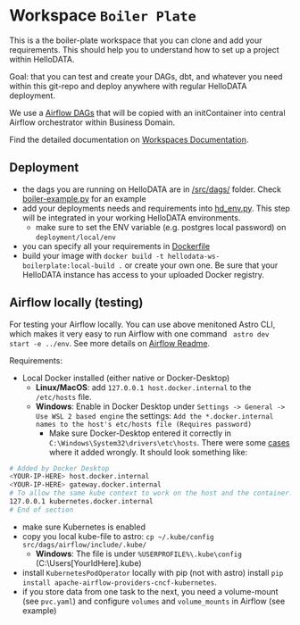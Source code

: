 # Workspace `Boiler Plate`

This is a the boiler-plate workspace that you can clone and add your requirements. This should help you to understand how to set up a project within HelloDATA.

Goal: that you can test and create your DAGs, dbt, and whatever you need within this git-repo and deploy anywhere with regular HelloDATA deployment.

We use a [Airflow DAGs](/src/dags/) that will be copied with an initContainer into central Airflow orchestrator within Business Domain.

Find the detailed documentation on [Workspaces Documentation](https://kanton-bern.github.io/hellodata-be/concepts/workspaces/).

## Deployment

- the dags you are running on HelloDATA are in [/src/dags/](/src/dags/) folder. Check [boiler-example.py](/src/dags/boiler-example.py) for an example
- add your deployments needs and requirements into [hd_env.py](deployment/local/airflow/dags/hd_env.py). This step will be integrated in your working HelloDATA environments.
  - make sure to set the ENV variable (e.g. postgres local password) on `deployment/local/env`
- you can specify all your requirements in [Dockerfile](Dockerfile)
- build your image with `docker build -t hellodata-ws-boilerplate:local-build .` or create your own one. Be sure that your HelloDATA instance has access to your uploaded Docker registry.

## Airflow locally (testing)

For testing your Airflow locally. You can use above menitoned Astro CLI, which makes it very easy to run Airflow with one command `	astro dev start -e ../env`. See more details on [Airflow Readme](/src/dags/airflow/README.md).

Requirements:
- Local Docker installed (either native or Docker-Desktop)
  - **Linux/MacOS**: add `127.0.0.1 host.docker.internal` to the `/etc/hosts` file.
  - **Windows**: Enable in Docker Desktop under `Settings -> General -> Use WSL 2 based engine` the settings: `Add the *.docker.internal names to the host's etc/hosts file (Requires password)`
    - Make sure Docker-Desktop entered it correctly in `C:\Windows\System32\drivers\etc\hosts`. There were some [cases](https://github.com/kanton-bern/hellodata-be/issues/21#issuecomment-1913578206) where it added wrongly. It should look something like:
```sh
# Added by Docker Desktop
<YOUR-IP-HERE> host.docker.internal
<YOUR-IP-HERE> gateway.docker.internal
# To allow the same kube context to work on the host and the container:
127.0.0.1 kubernetes.docker.internal
# End of section
```
  - make sure Kubernetes is enabled
- copy you local kube-file to astro: `cp ~/.kube/config src/dags/airflow/include/.kube/`
  - **Windows**: The file is under `%USERPROFILE%\.kube\config` (C:\Users\[YourIdHere]\.kube)
- install `KubernetesPodOperator` locally with pip (not with astro) install `pip install apache-airflow-providers-cncf-kubernetes`.
- if you store data from one task to the next, you need a volume-mount (see `pvc.yaml`) and configure `volumes` and `volume_mounts` in Airflow (see example)

